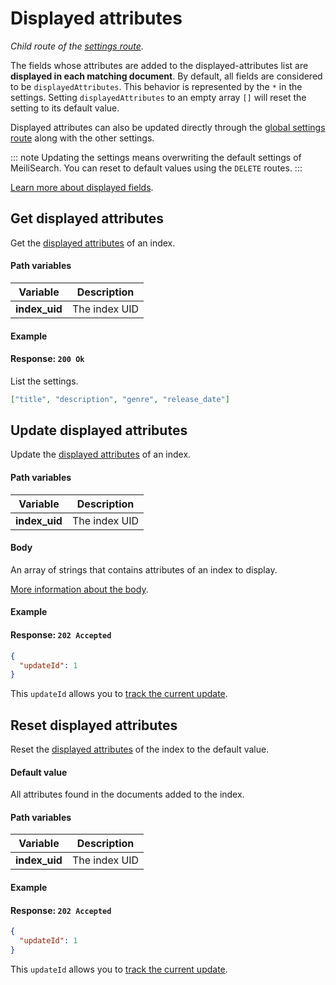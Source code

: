 # Displayed attributes

_Child route of the [settings route](/reference/api/settings.md)._

The fields whose attributes are added to the displayed-attributes list are **displayed in each matching document**.
By default, all fields are considered to be `displayedAttributes`. This behavior is represented by the `*` in the settings.  Setting `displayedAttributes` to an empty array `[]` will reset the setting to its default value.

Displayed attributes can also be updated directly through the [global settings route](/reference/api/settings.md#update-settings) along with the other settings.

::: note
Updating the settings means overwriting the default settings of MeiliSearch. You can reset to default values using the `DELETE` routes.
:::

[Learn more about displayed fields](/reference/features/field_properties.md#displayed-fields).

## Get displayed attributes

<RouteHighlighter method="GET" route="/indexes/:index_uid/settings/displayed-attributes" />

Get the [displayed attributes](/reference/features/settings.md#displayed-attributes) of an index.

#### Path variables

| Variable      | Description   |
| ------------- | ------------- |
| **index_uid** | The index UID |

#### Example

<CodeSamples id="get_displayed_attributes_1"/>

#### Response: `200 Ok`

List the settings.

```json
["title", "description", "genre", "release_date"]
```

## Update displayed attributes

<RouteHighlighter method="POST" route="/indexes/:index_uid/settings/displayed-attributes" />

Update the [displayed attributes](/reference/features/settings.md#displayed-attributes) of an index.

#### Path variables

| Variable      | Description   |
| ------------- | ------------- |
| **index_uid** | The index UID |

#### Body

An array of strings that contains attributes of an index to display.

[More information about the body](/reference/features/settings.md#displayed-attributes).

#### Example

<CodeSamples id="update_displayed_attributes_1"/>

#### Response: `202 Accepted`

```json
{
  "updateId": 1
}
```

This `updateId` allows you to [track the current update](/reference/api/updates.md).

## Reset displayed attributes

<RouteHighlighter method="DELETE" route="/indexes/:index_uid/settings/displayed-attributes"/>

Reset the [displayed attributes](/reference/features/settings.md#displayed-attributes) of the index to the default value.

#### Default value

All attributes found in the documents added to the index.

#### Path variables

| Variable      | Description   |
| ------------- | ------------- |
| **index_uid** | The index UID |

#### Example

<CodeSamples id="reset_displayed_attributes_1"/>

#### Response: `202 Accepted`

```json
{
  "updateId": 1
}
```

This `updateId` allows you to [track the current update](/reference/api/updates.md).
